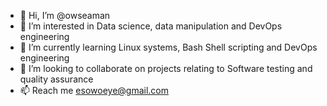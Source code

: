- 👋 Hi, I’m @owseaman
- 👀 I’m interested in Data science, data manipulation and DevOps engineering
- 🌱 I’m currently learning Linux systems, Bash Shell scripting and DevOps engineering
- 💞️ I’m looking to collaborate on projects relating to Software testing and quality assurance
- 📫 Reach me esowoeye@gmail.com

<!---
owseaman/owseaman is a ✨ special ✨ repository because its `README.md` (this file) appears on your GitHub profile.
You can click the Preview link to take a look at your changes.
--->
